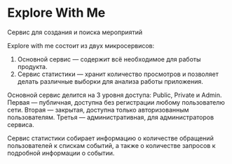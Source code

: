 # Explore With Me
Сервис для создания и поиска мероприятий

Explore with me состоит из двух микросервисов:
1) Основной сервис — содержит всё необходимое для работы продукта.
2) Сервис статистики — хранит количество просмотров и позволяет делать различные выборки для анализа работы приложения.

Основной сервис делится на 3 уровня доступа: Public, Private и Admin.
Первая — публичная, доступна без регистрации любому пользователю сети. Вторая — закрытая, доступна только авторизованным пользователям. Третья — административная, для администраторов сервиса.

Сервис статистики собирает информацию о количестве обращений пользователей к спискам событий, а также о количестве запросов к подробной информации о событии. 
